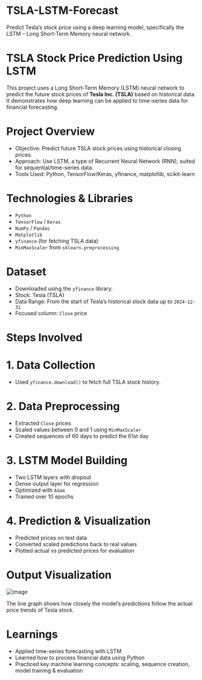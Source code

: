 # TSLA-LSTM-Forecast
Predict Tesla’s stock price using a deep learning model, specifically the LSTM – Long Short-Term Memory neural network.

#  TSLA Stock Price Prediction Using LSTM

This project uses a Long Short-Term Memory (LSTM) neural network to predict the future stock prices of **Tesla Inc. (TSLA)** based on historical data. It demonstrates how deep learning can be applied to time-series data for financial forecasting.

# Project Overview

- Objective: Predict future TSLA stock prices using historical closing prices.
- Approach: Use LSTM, a type of Recurrent Neural Network (RNN), suited for sequential/time-series data.
- Tools Used: Python, TensorFlow/Keras, yfinance, matplotlib, scikit-learn

# Technologies & Libraries

- `Python`
- `TensorFlow` / `Keras`
- `NumPy` / `Pandas`
- `Matplotlib`
- `yfinance` (for fetching TSLA data)
- `MinMaxScaler` from `sklearn.preprocessing`

# Dataset

- Downloaded using the `yfinance` library.
- Stock: Tesla (TSLA)
- Data Range: From the start of Tesla’s historical stock data up to `2024-12-31`
- Focused column: `Close` price

# Steps Involved

# 1. Data Collection
- Used `yfinance.download()` to fetch full TSLA stock history.

# 2. Data Preprocessing
- Extracted `Close` prices
- Scaled values between 0 and 1 using `MinMaxScaler`
- Created sequences of 60 days to predict the 61st day

# 3. LSTM Model Building
- Two LSTM layers with dropout
- Dense output layer for regression
- Optimized with `Adam`
- Trained over 10 epochs

# 4. Prediction & Visualization
- Predicted prices on test data
- Converted scaled predictions back to real values
- Plotted actual vs predicted prices for evaluation

# Output Visualization
![image](https://github.com/user-attachments/assets/bcf4208b-5423-4d90-af7a-5a58e551f562)

The line graph shows how closely the model’s predictions follow the actual price trends of Tesla stock.

# Learnings

- Applied time-series forecasting with LSTM
- Learned how to process financial data using Python
- Practiced key machine learning concepts: scaling, sequence creation, model training & evaluation
